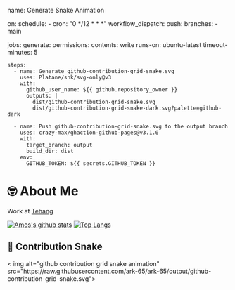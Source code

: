 name: Generate Snake Animation

on:
  schedule:
    - cron: "0 */12 * * *"
  workflow_dispatch:
  push:
    branches:
    - main

jobs:
  generate:
    permissions:
      contents: write
    runs-on: ubuntu-latest
    timeout-minutes: 5

    steps:
      - name: Generate github-contribution-grid-snake.svg
        uses: Platane/snk/svg-only@v3
        with:
          github_user_name: ${{ github.repository_owner }}
          outputs: |
            dist/github-contribution-grid-snake.svg
            dist/github-contribution-grid-snake-dark.svg?palette=github-dark

      - name: Push github-contribution-grid-snake.svg to the output branch
        uses: crazy-max/ghaction-github-pages@v3.1.0
        with:
          target_branch: output
          build_dir: dist
        env:
          GITHUB_TOKEN: ${{ secrets.GITHUB_TOKEN }}



# 🤓 About Me
Work at [Tehang](https://github.com/cntehang)

[![Amos's github stats](https://github-readme-stats.vercel.app/api?username=amosbaby)](https://github.com/anuraghazra/github-readme-stats)
[![Top Langs](https://github-readme-stats.vercel.app/api/top-langs/?username=amosbaby)](https://github.com/anuraghazra/github-readme-stats)








## 🐍 Contribution Snake

<picture>
  <source media="(prefers-color-scheme: dark)" srcset="https://raw.githubusercontent.com/ark-65/ark-65/output/github-contribution-grid-snake-dark.svg">
  <source media="(prefers-color-scheme: light)" srcset="https://raw.githubusercontent.com/ark-65/ark-65/output/github-contribution-grid-snake.svg">
  < img alt="github contribution grid snake animation" src="https://raw.githubusercontent.com/ark-65/ark-65/output/github-contribution-grid-snake.svg">
</picture>
